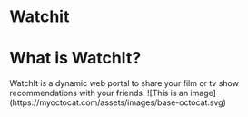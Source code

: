 # Watchit
<h1>What is WatchIt?</h1>
WatchIt is a dynamic web portal to share your film or tv show recommendations with your friends.
![This is an image](https://myoctocat.com/assets/images/base-octocat.svg)
